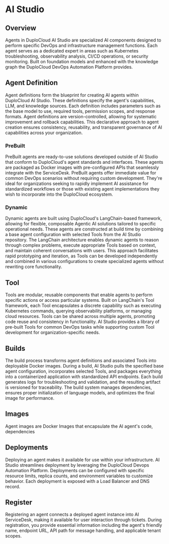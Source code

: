 # AI Studio

## Overview

Agents in DuploCloud AI Studio are specialized AI components designed to perform specific DevOps and infrastructure management functions. Each agent serves as a dedicated expert in areas such as Kubernetes troubleshooting, observability analysis, CI/CD operations, or security monitoring. Built on foundation models and enhanced with the knowledge graph the DuploCloud DevOps Automation Platform provides.&#x20;

## Agent Definition

Agent definitions form the blueprint for creating AI agents within DuploCloud AI Studio. These definitions specify the agent's capabilities, LLM, and knowledge sources. Each definition includes parameters such as the base model to use, required tools, permission scopes, and response formats. Agent definitions are version-controlled, allowing for systematic improvement and rollback capabilities. This declarative approach to agent creation ensures consistency, reusability, and transparent governance of AI capabilities across your organization.

### PreBuilt

PreBuilt agents are ready-to-use solutions developed outside of AI Studio that conform to DuploCloud's agent standards and interfaces. These agents are packaged as Docker images with pre-configured APIs that seamlessly integrate with the ServiceDesk. PreBuilt agents offer immediate value for common DevOps scenarios without requiring custom development. They're ideal for organizations seeking to rapidly implement AI assistance for standardized workflows or those with existing agent implementations they wish to incorporate into the DuploCloud ecosystem.&#x20;

### Dynamic

Dynamic agents are built using DuploCloud's LangChain-based framework, allowing for flexible, composable Agentic AI solutions tailored to specific operational needs. These agents are constructed at build time by combining a base agent configuration with selected Tools from the AI Studio repository. The LangChain architecture enables dynamic agents to reason through complex problems, execute appropriate Tools based on context, and maintain coherent conversations with users. This approach facilitates rapid prototyping and iteration, as Tools can be developed independently and combined in various configurations to create specialized agents without rewriting core functionality.

## Tool

Tools are modular, reusable components that enable agents to perform specific actions or access particular systems. Built on LangChain's Tool framework, each Tool encapsulates a discrete capability such as executing Kubernetes commands, querying observability platforms, or managing cloud resources. Tools can be shared across multiple agents, promoting code reuse and consistency in functionality. AI Studio provides a library of pre-built Tools for common DevOps tasks while supporting custom Tool development for organization-specific needs.&#x20;

## Builds

The build process transforms agent definitions and associated Tools into deployable Docker images. During a build, AI Studio pulls the specified base agent configuration, incorporates selected Tools, and packages everything into a containerized application with standardized API endpoints. Each build generates logs for troubleshooting and validation, and the resulting artifact is versioned for traceability. The build system manages dependencies, ensures proper initialization of language models, and optimizes the final image for performance.&#x20;

## Images

Agent images are Docker Images that encapsulate the AI agent's code, dependencies

## Deployments

Deploying an agent makes it available for use within your infrastructure. AI Studio streamlines deployment by leveraging the DuploCloud Devops Automation Platform. Deployments can be configured with specific resource limits, replica counts, and environment variables to customize behavior. Each deployment is exposed with a Load Balancer and DNS record. &#x20;

## Register

Registering an agent connects a deployed agent instance into AI ServiceDesk, making it available for user interaction through tickets. During registration, you provide essential information including the agent's friendly name, endpoint URL, API path for message handling, and applicable tenant scopes.&#x20;
